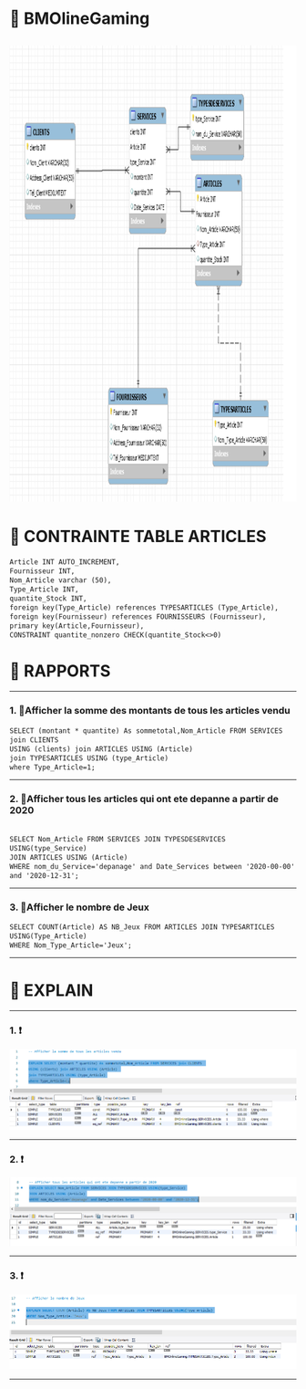 # :pushpin: BMOlineGaming 
<img src="BMOline3.PNG" height="800" witdth="900"></img> 
---
# :cop: CONTRAINTE TABLE ARTICLES
```
Article INT AUTO_INCREMENT,
Fournisseur INT,
Nom_Article varchar (50),
Type_Article INT,
quantite_Stock INT,
foreign key(Type_Article) references TYPESARTICLES (Type_Article),
foreign key(Fournisseur) references FOURNISSEURS (Fournisseur),
primary key(Article,Fournisseur),
CONSTRAINT quantite_nonzero CHECK(quantite_Stock<>0)

```

# :pushpin: RAPPORTS
--- 
### 1. :bell:Afficher la somme des montants de  tous les articles vendu

```
SELECT (montant * quantite) As sommetotal,Nom_Article FROM SERVICES join CLIENTS 
USING (clients) join ARTICLES USING (Article) 
join TYPESARTICLES USING (type_Article)
where Type_Article=1;

```
--- 
### 2. :bell:Afficher tous les articles qui ont ete depanne a partir de 2020 

```

SELECT Nom_Article FROM SERVICES JOIN TYPESDESERVICES USING(type_Service)
JOIN ARTICLES USING (Article)
WHERE nom_du_Service='depanage' and Date_Services between '2020-00-00' and '2020-12-31';

```
---
### 3. :bell:Afficher le nombre de Jeux 

```
SELECT COUNT(Article) AS NB_Jeux FROM ARTICLES JOIN TYPESARTICLES USING(Type_Article)
WHERE Nom_Type_Article='Jeux';

```
---
# :pushpin: EXPLAIN
---

### 1. :exclamation: 
![Somme des Montant Vendu](Explain1.PNG)

---

### 2. :exclamation: 
![Tous les articles Depanne](Explain2.PNG)

---

### 3. :exclamation: 
![Le Nombre de Jeux ](Explain3.PNG)

---


